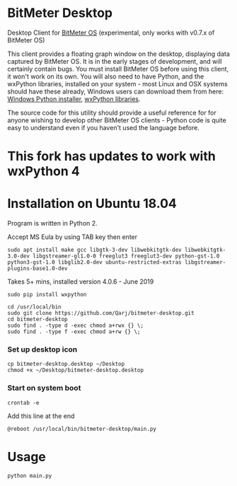 # BitMeter Desktop

Desktop Client for [BitMeter OS](https://github.com/codebox/bitmeteros) (experimental, only works with v0.7.x of BitMeter OS)

This client provides a floating graph window on the desktop, displaying data captured by BitMeter OS. It is in the early stages of development, and will certainly contain bugs. You must install BitMeter OS before using this client, it won't work on its own. You will also need to have Python, and the wxPython libraries, installed on your system - most Linux and OSX systems should have these already, Windows users can download them from here: [Windows Python installer](http://www.python.org/download/releases/), [wxPython libraries](http://www.wxpython.org/download.php).

The source code for this utility should provide a useful reference for for anyone wishing to develop other BitMeter OS clients - Python code is quite easy to understand even if you haven't used the language before.

# This fork has updates to work with wxPython 4


# Installation on Ubuntu 18.04

Program is written in Python 2.

Accept MS Eula by using TAB key then enter
```
sudo apt install make gcc libgtk-3-dev libwebkitgtk-dev libwebkitgtk-3.0-dev libgstreamer-gl1.0-0 freeglut3 freeglut3-dev python-gst-1.0 python3-gst-1.0 libglib2.0-dev ubuntu-restricted-extras libgstreamer-plugins-base1.0-dev
```

Takes 5+ mins, installed version 4.0.6 - June 2019
```
sudo pip install wxpython
```

```
cd /usr/local/bin
sudo git clone https://github.com/Qarj/bitmeter-desktop.git
cd bitmeter-desktop
sudo find . -type d -exec chmod a+rwx {} \;
sudo find . -type f -exec chmod a+rw {} \;
```

### Set up desktop icon
```
cp bitmeter-desktop.desktop ~/Desktop
chmod +x ~/Desktop/bitmeter-desktop.desktop
```

### Start on system boot
```
crontab -e
```

Add this line at the end
```
@reboot /usr/local/bin/bitmeter-desktop/main.py
```



# Usage

```
python main.py
```
